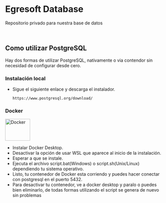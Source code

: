 # Egresoft Database

Repositorio privado para nuestra base de datos

<br/>

## Como utilizar PostgreSQL

Hay dos formas de utilizar PostgreSQL, nativamente o via contendor sin necesidad de configurar desde cero.

### Instalación local

- Sigue el siguiente enlace y descarga el instalador.

  ```
  https://www.postgresql.org/download/
  ```

### Docker

<img src="https://substack-post-media.s3.amazonaws.com/public/images/ea0bb372-1b18-4abe-acb5-456035630fb2_269x201.png" alt="Docker" width="80" height="70">

- Instalar Docker Desktop.
- Desactivar la opción de usar WSL que aparece al inicio de la instalación.
- Esperar a que se instale.
- Ejecuta el archivo script.bat(Windows) o script.sh(Unix/Linux) dependiendo tu sistema operativo.
- Listo, tu contenedor de Docker esta corriendo y puedes hacer conectar con postgresql en el puerto 5432.
- Para desactivar tu contenedor, ve a docker desktop y paralo o puedes bien eliminarlo, de todas formas utilizando el script se genera de nuevo sin problemas
